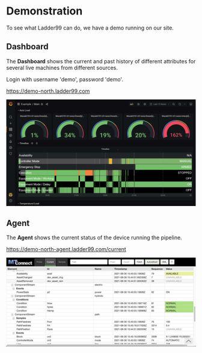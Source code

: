 # Demonstration

To see what Ladder99 can do, we have a demo running on our site.

## Dashboard

The **Dashboard** shows the current and past history of different attributes for several live machines from different sources. 

Login with username 'demo', password 'demo'. 

https://demo-north.ladder99.com

![](_images/grafana-demo.png)

## Agent

The **Agent** shows the current status of the device running the pipeline. 

https://demo-north-agent.ladder99.com/current

![](_images/agent-html_1200.jpg)
